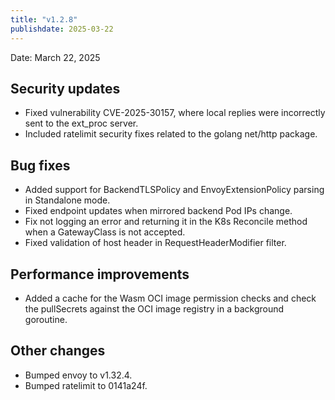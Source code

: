 ```yaml
---
title: "v1.2.8"
publishdate: 2025-03-22
---
```


Date: March 22, 2025

## Security updates
- Fixed vulnerability CVE-2025-30157, where local replies were incorrectly sent to the ext_proc server.
- Included ratelimit security fixes related to the golang net/http package.

## Bug fixes
- Added support for BackendTLSPolicy and EnvoyExtensionPolicy parsing in Standalone mode.
- Fixed endpoint updates when mirrored backend Pod IPs change.
- Fix not logging an error and returning it in the K8s Reconcile method when a GatewayClass is not accepted.
- Fixed validation of host header in RequestHeaderModifier filter.

## Performance improvements
- Added a cache for the Wasm OCI image permission checks and check the pullSecrets against the OCI image registry in a background goroutine.

## Other changes
- Bumped envoy to v1.32.4.
- Bumped ratelimit to 0141a24f.
